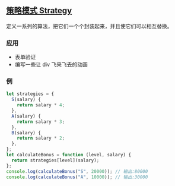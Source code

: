 ## [策略模式 Strategy ](https://segmentfault.com/a/1190000006899198)

定义一系列的算法，把它们一个个封装起来，并且使它们可以相互替换。

### 应用
* 表单验证
* 编写一些让 div 飞来飞去的动画

### 例
```js
let strategies = {
  S(salary) {
    return salary * 4;
  },
  A(salary) {
    return salary * 3;
  },
  B(salary) {
    return salary * 2;
  },
};
let calculateBonus = function (level, salary) {
  return strategies[level](salary);
};
console.log(calculateBonus("S", 20000)); // 输出:80000
console.log(calculateBonus("A", 10000)); // 输出:30000
```
